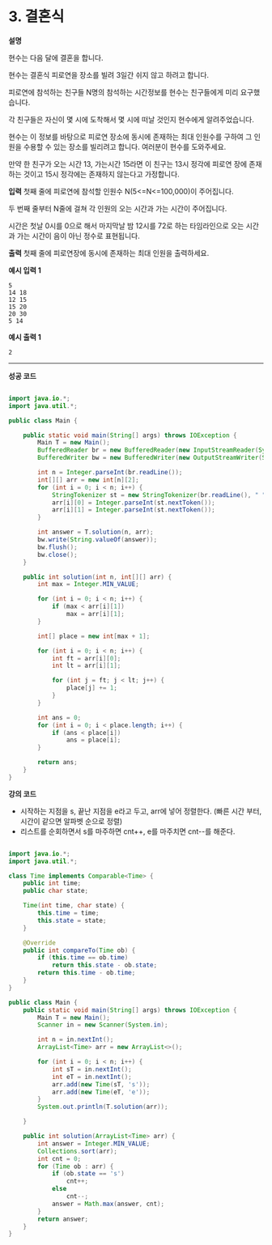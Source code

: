 # 3. 결혼식

**설명**

현수는 다음 달에 결혼을 합니다.

현수는 결혼식 피로연을 장소를 빌려 3일간 쉬지 않고 하려고 합니다.

피로연에 참석하는 친구들 N명의 참석하는 시간정보를 현수는 친구들에게 미리 요구했습니다.

각 친구들은 자신이 몇 시에 도착해서 몇 시에 떠날 것인지 현수에게 알려주었습니다.

현수는 이 정보를 바탕으로 피로연 장소에 동시에 존재하는 최대 인원수를 구하여 그 인원을 수용할 수 있는 장소를 빌리려고 합니다. 여러분이 현수를 도와주세요.

만약 한 친구가 오는 시간 13, 가는시간 15라면 이 친구는 13시 정각에 피로연 장에 존재하는 것이고 15시 정각에는 존재하지 않는다고 가정합니다.

**입력**
첫째 줄에 피로연에 참석할 인원수 N(5<=N<=100,000)이 주어집니다.

두 번째 줄부터 N줄에 걸쳐 각 인원의 오는 시간과 가는 시간이 주어집니다.

시간은 첫날 0시를 0으로 해서 마지막날 밤 12시를 72로 하는 타임라인으로 오는 시간과 가는 시간이 음이 아닌 정수로 표현됩니다.

**출력**
첫째 줄에 피로연장에 동시에 존재하는 최대 인원을 출력하세요.

**예시 입력 1**

```
5
14 18
12 15
15 20
20 30
5 14
```

**예시 출력 1**

```
2
```

---

**성공 코드**

```java

import java.io.*;
import java.util.*;

public class Main {

    public static void main(String[] args) throws IOException {
        Main T = new Main();
        BufferedReader br = new BufferedReader(new InputStreamReader(System.in));
        BufferedWriter bw = new BufferedWriter(new OutputStreamWriter(System.out));

        int n = Integer.parseInt(br.readLine());
        int[][] arr = new int[n][2];
        for (int i = 0; i < n; i++) {
            StringTokenizer st = new StringTokenizer(br.readLine(), " ");
            arr[i][0] = Integer.parseInt(st.nextToken());
            arr[i][1] = Integer.parseInt(st.nextToken());
        }

        int answer = T.solution(n, arr);
        bw.write(String.valueOf(answer));
        bw.flush();
        bw.close();
    }

    public int solution(int n, int[][] arr) {
        int max = Integer.MIN_VALUE;

        for (int i = 0; i < n; i++) {
            if (max < arr[i][1])
                max = arr[i][1];
        }

        int[] place = new int[max + 1];

        for (int i = 0; i < n; i++) {
            int ft = arr[i][0];
            int lt = arr[i][1];

            for (int j = ft; j < lt; j++) {
                place[j] += 1;
            }
        }

        int ans = 0;
        for (int i = 0; i < place.length; i++) {
            if (ans < place[i])
                ans = place[i];
        }

        return ans;
    }
}
```

**강의 코드**

- 시작하는 지점을 s, 끝난 지점을 e라고 두고, arr에 넣어 정렬한다. (빠른 시간 부터, 시간이 같으면 알파벳 순으로 정렬)
- 리스트를 순회하면서 s를 마주하면 cnt++, e를 마주치면 cnt--를 해준다.

```java

import java.io.*;
import java.util.*;

class Time implements Comparable<Time> {
    public int time;
    public char state;

    Time(int time, char state) {
        this.time = time;
        this.state = state;
    }

    @Override
    public int compareTo(Time ob) {
        if (this.time == ob.time)
            return this.state - ob.state;
        return this.time - ob.time;
    }
}

public class Main {
    public static void main(String[] args) throws IOException {
        Main T = new Main();
        Scanner in = new Scanner(System.in);

        int n = in.nextInt();
        ArrayList<Time> arr = new ArrayList<>();

        for (int i = 0; i < n; i++) {
            int sT = in.nextInt();
            int eT = in.nextInt();
            arr.add(new Time(sT, 's'));
            arr.add(new Time(eT, 'e'));
        }
        System.out.println(T.solution(arr));

    }

    public int solution(ArrayList<Time> arr) {
        int answer = Integer.MIN_VALUE;
        Collections.sort(arr);
        int cnt = 0;
        for (Time ob : arr) {
            if (ob.state == 's')
                cnt++;
            else
                cnt--;
            answer = Math.max(answer, cnt);
        }
        return answer;
    }
}

```
